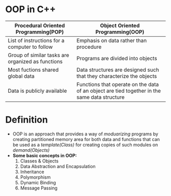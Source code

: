 # OOP in C++

| Procedural Oriented Programming(POP) | Object Oriented Programming(OOP) |
| ------------------------------------ | -------------------------------- |
| List of instructions for a computer to follow | Emphasis on data rather than procedure |
| Group of similar tasks are organized as functions | Programs are divided into objects |
| Most fuctions shared global data | Data structures are designed such that they characterize the objects |
| Data is publicly available | Functions that operate on the data of an object are tied together in the same data structure |

# Definition

- OOP is an approach that provides a way of *moduarizing* programs by creating partitioned memory area for both data and functions that can be used as a *template(Class)* for creating copies of such modules on *demand(Objects)*
- **Some basic concepts in OOP:** 
    1. Classes & Objects
    2. Data Abstraction and Encapsulation
    3. Inheritance
    4. Polymorphism
    5. Dynamic Binding
    6. Message Passing
    
